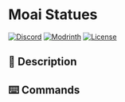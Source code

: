 # Moai Statues

[![Discord](https://img.shields.io/discord/1327308441324097681?label=discord&color=blue&logo=discord)](https://discord.gg/5UdcDa5xNC)
[![Modrinth](https://img.shields.io/modrinth/dt/moai-statues?label=modrinth&logo=modrinth)](https://modrinth.com/datapack/moai-statues)
[![License](https://img.shields.io/github/license/lullaby6/data-packs)](https://github.com/lullaby6/data-packs/blob/main/LICENSE)

## 📖 Description

## ⌨️ Commands